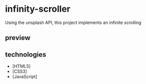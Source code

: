# infinity-scroller

Using the unsplash API, this project implements an infinite scrolling 

## preview

## technologies
 - [HTML5]
 - [CSS3]
 - [JavaScript]